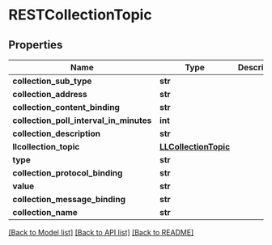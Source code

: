 # RESTCollectionTopic

## Properties
Name | Type | Description | Notes
------------ | ------------- | ------------- | -------------
**collection_sub_type** | **str** |  | [optional] 
**collection_address** | **str** |  | [optional] 
**collection_content_binding** | **str** |  | [optional] 
**collection_poll_interval_in_minutes** | **int** |  | [optional] 
**collection_description** | **str** |  | [optional] 
**llcollection_topic** | [**LLCollectionTopic**](LLCollectionTopic.md) |  | [optional] 
**type** | **str** |  | [optional] 
**collection_protocol_binding** | **str** |  | [optional] 
**value** | **str** |  | [optional] 
**collection_message_binding** | **str** |  | [optional] 
**collection_name** | **str** |  | [optional] 

[[Back to Model list]](../README.md#documentation-for-models) [[Back to API list]](../README.md#documentation-for-api-endpoints) [[Back to README]](../README.md)


